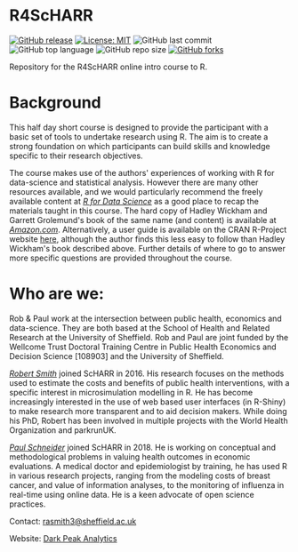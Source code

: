 # R4ScHARR

[![GitHub release](https://img.shields.io/badge/R-HEDS-green)](https://img.shields.io/badge/R-hello-green)
[![License: MIT](https://img.shields.io/badge/License-MIT-yellow.svg)](https://opensource.org/licenses/MIT)
![GitHub last commit](https://img.shields.io/github/last-commit/ScHARR-PHEDS/R4ScHARR?color=red&style=plastic)
![GitHub top language](https://img.shields.io/github/languages/top/ScHARR-PHEDS/R4ScHARR?style=plastic)
![GitHub repo size](https://img.shields.io/github/repo-size/ScHARR-PHEDS/R4ScHARR?style=plastic)
[![GitHub forks](https://img.shields.io/github/forks/ScHARR-PHEDS/R4ScHARR?style=social&label=Fork&maxAge=2592000)](https://GitHub.com/ScHARR-PHEDS/R4ScHARR/network/)

Repository for the R4ScHARR online intro course to R. 

# Background

This half day short course is designed to provide the participant with a basic set of tools to undertake research using R. The aim is to create a strong foundation on which participants can build skills and knowledge specific to their research objectives. 

The course makes use of the authors' experiences of working with R for data-science and statistical analysis. However there are many other resources available, and we would particularly recommend the freely available content at *[R for Data Science](https://r4ds.had.co.nz/)* as a good place to recap the materials taught in this course. The hard copy of Hadley Wickham and Garrett Grolemund's book of the same name (and content) is available at *[Amazon.com](https://r4ds.had.co.nz/)*. Alternatively, a user guide is available on the CRAN R-Project website [here](https://cran.r-project.org/doc/manuals/r-release/R-intro.html), although the author finds this less easy to follow than Hadley Wickham's book described above. Further details of where to go to answer more specific questions are provided throughout the course.

# Who are we:

Rob & Paul work at the intersection between public health, economics and data-science. They are both based at the School of Health and Related Research at the University of Sheffield. Rob and Paul are joint funded by the Wellcome Trust Doctoral Training Centre in Public Health Economics and Decision Science [108903] and the University of Sheffield.

*[Robert Smith](https://www.linkedin.com/in/robert-smith-53b28438/)* joined ScHARR in 2016. His research focuses on the methods used to estimate the costs and benefits of public health interventions, with a specific interest in microsimulation modelling in R. He has become increasingly interested in the use of web based user interfaces (in R-Shiny) to make research more transparent and to aid decision makers. While doing his PhD, Robert has been involved in multiple projects with the World Health Organization and parkrunUK.

*[Paul Schneider](https://bitowaqr.github.io/)* joined ScHARR in 2018. He is working on conceptual and methodological problems in valuing health outcomes in economic evaluations. A medical doctor and epidemiologist by training, he has used R in various research projects, ranging from the modeling costs of breast cancer, and value of information analyses, to the monitoring of influenza in real-time using online data. He is a keen advocate of open science practices.

Contact:   rasmith3@sheffield.ac.uk

Website: [Dark Peak Analytics](https://www.darkpeakanalytics.com)




